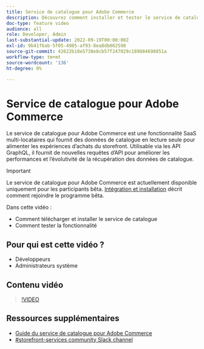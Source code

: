 ```yaml
---
title: Service de catalogue pour Adobe Commerce
description: Découvrez comment installer et tester le service de catalogue.
doc-type: feature video
audience: all
role: Developer, Admin
last-substantial-update: 2022-09-19T00:00:00Z
exl-id: 9b41f6ab-5f05-4985-af93-8ea8db062598
source-git-commit: 42622b18e5738e8cb57f247029c189884698851a
workflow-type: tm+mt
source-wordcount: '136'
ht-degree: 0%

---
```


# Service de catalogue pour Adobe Commerce

Le service de catalogue pour Adobe Commerce est une fonctionnalité SaaS multi-locataires qui fournit des données de catalogue en lecture seule pour alimenter les expériences d’achats du storefront. Utilisable via les API GraphQL, il fournit de nouvelles requêtes d’API pour améliorer les performances et l’évolutivité de la récupération des données de catalogue.

>[!IMPORTANT]
>
>Le service de catalogue pour Adobe Commerce est actuellement disponible uniquement pour les participants bêta. [Intégration et installation](https://experienceleague.adobe.com/docs/commerce-merchant-services/catalog-service/installation.html) décrit comment rejoindre le programme bêta.

Dans cette vidéo :

- Comment télécharger et installer le service de catalogue
- Comment tester la fonctionnalité

## Pour qui est cette vidéo ?

- Développeurs
- Administrateurs système

## Contenu vidéo

>[!VIDEO](https://video.tv.adobe.com/v/3409390?quality=12&learn=on)

## Ressources supplémentaires

- [Guide du service de catalogue pour Adobe Commerce](https://experienceleague.adobe.com/docs/commerce-merchant-services/catalog-service/guide-overview.html)
- [#storefront-services community Slack channel](https://magentocommeng.slack.com/?redir=%2Farchives%2FC03HVPG8RS4)
